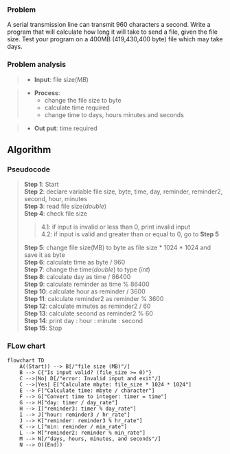### Problem

A serial transmission line can transmit 960 characters a second. Write a program that will calculate how long it will take to send a file, given the file size. Test your program on a 400MB (419,430,400 byte) file which may take days.

### Problem analysis

> - **Input**: file size(_MB_)

> - **Process**:
>   - change the file size to byte
>   - calculate time required
>   - change time to days, hours minutes and seconds

> - **Out put**: time required

## Algorithm

### Pseudocode

> **Step 1**: Start  
> **Step 2**: declare variable file size, byte, time, day, reminder, reminder2, second, hour, minutes  
> **Step 3**: read file size(_double_)  
> **Step 4**: check file size
>
> > 4.1: if input is invalid or less than 0, print invalid input  
> > 4.2: if input is valid and greater than or equal to 0, go to **Step 5**
>
> **Step 5**: change file size(MB) to byte as file size \* 1024 \* 1024 and save it as byte  
> **Step 6**: calculate time as byte / 960  
> **Step 7**: change the time(_double_) to type (_int_)  
> **Step 8**: calculate day as time / 86400  
> **Step 9**: calculate reminder as time % 86400  
> **Step 10**: calculate hour as reminder / 3600  
> **Step 11**: calculate reminder2 as reminder % 3600  
> **Step 12**: calculate minutes as reminder2 / 60  
> **Step 13**: calculate second as reminder2 % 60  
> **Step 14**: print day : hour : minute : second  
> **Step 15**: Stop

### FLow chart

```mermaid
flowchart TD
    A((Start)) --> B[/"file size (MB)"/]
    B --> C{"Is input valid? (file_size >= 0)"}
    C -->|No| D[/"error: Invalid input and exit"/]
    C -->|Yes| E["Calculate mbyte: file_size * 1024 * 1024"]
    E --> F["Calculate time: mbyte / character"]
    F --> G["Convert time to integer: timer = time"]
    G --> H["day: timer / day_rate"]
    H --> I["reminder3: timer % day_rate"]
    I --> J["hour: reminder3 / hr_rate"]
    J --> K["reminder: reminder3 % hr_rate"]
    K --> L["min: reminder / min_rate"]
    L --> M["reminder2: reminder % min_rate"]
    M --> N[/"days, hours, minutes, and seconds"/]
    N --> O((End))



```

